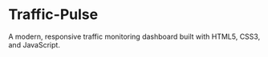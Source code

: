 # Traffic-Pulse
A modern, responsive traffic monitoring dashboard built with HTML5, CSS3, and JavaScript.
